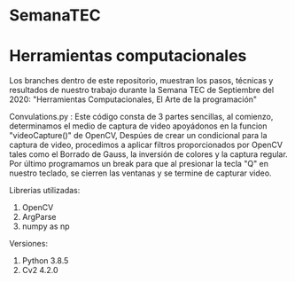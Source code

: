 # SemanaTEC
# Herramientas computacionales
Los branches dentro de este repositorio, muestran los pasos, técnicas y resultados de nuestro trabajo durante la Semana TEC de Septiembre del 2020: "Herramientas Computacionales, El Arte de la programación"

Convulations.py : 
Este código consta de 3 partes sencillas, al comienzo, determinamos el medio de captura de video apoyádonos en la funcion "videoCapture()" de OpenCV, Despúes de crear un   condicional para la captura de video, procedimos a aplicar filtros proporcionados por OpenCV tales como el  Borrado de Gauss, la inversión de colores y la captura regular. Por último programamos un break para que al presionar la tecla "Q" en nuestro teclado, se cierren las ventanas y se termine de capturar video.

Librerias utilizadas:
1. OpenCV
2. ArgParse
3. numpy as np

Versiones:
1. Python 3.8.5
2. Cv2 4.2.0

